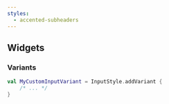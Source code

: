 ```yaml
---
styles:
  - accented-subheaders
---
```


## Widgets

### Variants

```kotlin [variants]
val MyCustomInputVariant = InputStyle.addVariant {
    /* ... */
}
```
